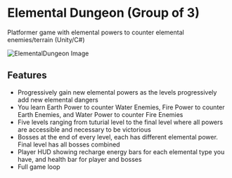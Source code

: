 # Elemental Dungeon (Group of 3)
Platformer game with elemental powers to counter elemental enemies/terrain (Unity/C#)

![ElementalDungeon Image](https://berkbid.github.io/Images/ElementalDungeon.png)

## Features
- Progressively gain new elemental powers as the levels progressively add new elemental dangers
- You learn Earth Power to counter Water Enemies, Fire Power to counter Earth Enemies, and Water Power to counter Fire Enemies
- Five levels ranging from tuturial level to the final level where all powers are accessible and necessary to be victorious
- Bosses at the end of every level, each has different elemental power. Final level has all bosses combined
- Player HUD showing recharge energy bars for each elemental type you have, and health bar for player and bosses
- Full game loop
